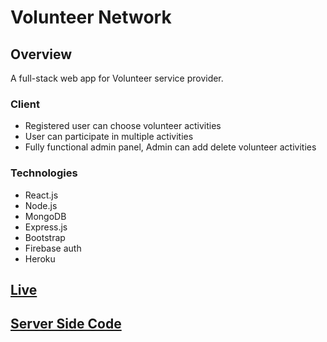 # Volunteer Network


## Overview

A full-stack web app for Volunteer service provider.

### Client

- Registered user can choose volunteer activities
- User can participate in multiple activities
- Fully functional admin panel, Admin can add delete volunteer activities



### Technologies

- React.js
- Node.js
- MongoDB
- Express.js
- Bootstrap
- Firebase auth
- Heroku

## [Live](https://ema-john-simple-fe020.firebaseapp.com/)

## [Server Side Code](https://github.com/marjia-anee/ema-john-simple-server)
